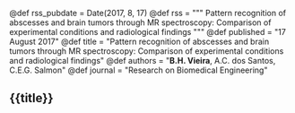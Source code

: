 @def rss_pubdate = Date(2017, 8, 17)
@def rss = """ Pattern recognition of abscesses and brain tumors through MR spectroscopy: Comparison of experimental conditions and radiological findings """
@def published = "17 August 2017"
@def title = "Pattern recognition of abscesses and brain tumors through MR spectroscopy: Comparison of experimental conditions and radiological findings"
@def authors = "<b>B.H. Vieira</b>, A.C. dos Santos, C.E.G. Salmon"
@def journal = "Research on Biomedical Engineering"

## {{title}}
~~~<sup>~~~{{authors}}, _{{journal}}_, {{rss_pubdate}}~~~</sup>~~~





